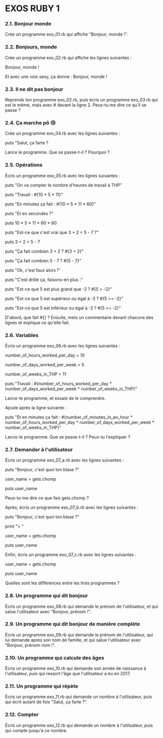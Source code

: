 # EXOS RUBY 1

### 2.1. Bonjour monde

Crée un programme exo_01.rb qui affiche "Bonjour, monde !".

### 2.2. Bonjours, monde

Crée un programme exo_02.rb qui affiche les lignes suivantes :

Bonjour, monde !

Et avec une voix sexy, ça donne : Bonjour, monde !

### 2.3. Il ne dit pas bonjour

Reprends ton programme exo_02.rb, puis écris un programme exo_03.rb qui est le même, mais avec # devant la ligne 2. Peux-tu me dire ce qu'il se passe ?

### 2.4. Ça marche pô 😢

Crée un programme exo_04.rb avec les lignes suivantes :

puts "Salut, ça farte ?

Lance le programme. Que se passe-t-il ? Pourquoi ?

### 2.5. Opérations

Écris un programme exo_05.rb avec les lignes suivantes :

puts "On va compter le nombre d'heures de travail à THP"

puts "Travail : #{10 * 5 * 11}"

puts "En minutes ça fait : #{10 * 5 * 11 * 60}"

puts "Et en secondes ?"

puts 10 * 5 * 11 * 60 * 60

puts "Est-ce que c'est vrai que 3 + 2 < 5 - 7 ?"

puts 3 + 2 < 5 - 7

puts "Ça fait combien 3 + 2 ? #{3 + 2}"

puts "Ça fait combien 5 - 7 ? #{5 - 7}"

puts "Ok, c'est faux alors !"

puts "C'est drôle ça, faisons-en plus :"

puts "Est-ce que 5 est plus grand que -2 ? #{5 > -2}"

puts "Est-ce que 5 est supérieur ou égal à -2 ? #{5 >= -2}"

puts "Est-ce que 5 est inférieur ou égal à -2 ? #{5 <= -2}"

D'abord, que fait #{} ? Ensuite, mets un commentaire devant chacune des lignes et explique ce qu'elle fait.

### 2.6. Variables

Écris un programme exo_06.rb avec les lignes suivantes :

number_of_hours_worked_per_day = 10

number_of_days_worked_per_week = 5

number_of_weeks_in_THP = 11

puts "Travail : #{number_of_hours_worked_per_day * number_of_days_worked_per_week * number_of_weeks_in_THP}"

Lance-le programme, et essaie de le comprendre.

Ajoute après la ligne suivante :

puts "Et en minutes ça fait : #{number_of_minutes_in_an_hour * number_of_hours_worked_per_day * number_of_days_worked_per_week * number_of_weeks_in_THP}"

Lance-le programme. Que se passe-t-il ? Peux-tu l'expliquer ?

### 2.7. Demander à l'utilisateur

Écris un programme exo_07_a.rb avec les lignes suivantes :

puts "Bonjour, c'est quoi ton blase ?"

user_name = gets.chomp

puts user_name

Peux-tu me dire ce que fais gets.chomp ?

Après, écris un programme exo_07_b.rb avec les lignes suivantes :

puts "Bonjour, c'est quoi ton blase ?"

print "> "

user_name = gets.chomp

puts user_name

Enfin, écris un programme exo_07_c.rb avec les lignes suivantes :

user_name = gets.chomp

puts user_name

Quelles sont les différences entre les trois programmes ?

### 2.8. Un programme qui dit bonjour

Écris un programme exo_08.rb qui demande le prénom de l'utilisateur, et qui salue l'utilisateur avec "Bonjour, prénom !".

### 2.9. Un programme qui dit bonjour de manière complète

Écris un programme exo_09.rb qui demande le prénom de l'utilisateur, qui lui demande après son nom de famille, et qui salue l'utilisateur avec "Bonjour, prénom nom !".

### 2.10. Un programme qui calcule des âges

Écris un programme exo_10.rb qui demande son année de naissance à l'utilisateur, puis qui ressort l'âge que l'utilisateur a eu en 2017.

### 2.11. Un programme qui répète

Écris un programme exo_11.rb qui demande un nombre à l'utilisateur, puis qui écrit autant de fois "Salut, ça farte ?".

### 2.12. Compter

Écris un programme exo_12.rb qui demande un nombre à l'utilisateur, puis qui compte jusqu'à ce nombre.
